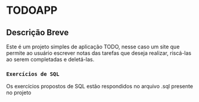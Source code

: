 # TODOAPP

## Descrição Breve

Este é um projeto simples de aplicação TODO, nesse caso um site que permite ao usuário escrever notas das tarefas que deseja realizar, riscá-las ao serem completadas
e deletá-las.

### `Exercícios de SQL`
Os exercícios propostos de SQL estão respondidos no arquivo .sql presente no projeto

